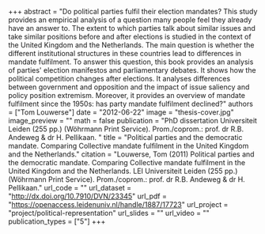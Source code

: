 +++
abstract = "Do  political  parties  fulfil  their  election  mandates?  This  study  provides an empirical analysis of a question many people feel they already have an answer to. The extent to which parties talk about similar issues and take similar positions before  and  after  elections  is  studied  in  the  context  of  the  United  Kingdom and the Netherlands. The main question is whether the different institutional structures in these countries lead to differences in  mandate fulfilment. To  answer  this  question,  this  book  provides  an  analysis  of  parties' election manifestos and parliamentary debates. It shows how the political competition changes  after  elections.  It  analyses  differences  between  government  and  opposition  and  the  impact  of  issue  saliency  and  policy  position  extremism.  Moreover, it provides an overview of mandate fulfilment since the 1950s: has party mandate fulfilment declined?"
authors = ["Tom Louwerse"]
date = "2012-06-22"
image = "thesis-cover.jpg"
image_preview = ""
math = false
publication = "PhD dissertation Universiteit Leiden (255 pp.) (Wöhrmann Print Service). Prom./coprom.: prof. dr R.B. Andeweg & dr H. Pellikaan. "
title = "Political parties and the democratic mandate. Comparing Collective mandate fulfilment in the United Kingdom and the Netherlands."
citation = "Louwerse, Tom (2011) Political parties and the democratic mandate. Comparing Collective mandate fulfilment in the United Kingdom and the Netherlands. LEI Universiteit Leiden (255 pp.) (Wöhrmann Print Service). Prom./coprom.: prof. dr R.B. Andeweg & dr H. Pellikaan."
url_code = ""
url_dataset = "http://dx.doi.org/10.7910/DVN/23345"
url_pdf = "https://openaccess.leidenuniv.nl/handle/1887/17723"
url_project = "project/political-representation"
url_slides = ""
url_video = ""
publication_types = ["5"]
+++
